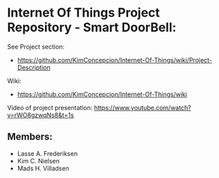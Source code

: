 # Internet Of Things Project Repository - Smart DoorBell:
See Project section:
- https://github.com/KimConcepcion/Internet-Of-Things/wiki/Project-Description

Wiki:
- https://github.com/KimConcepcion/Internet-Of-Things/wiki

Video of project presentation:
https://www.youtube.com/watch?v=rWO8gzwqNs8&t=1s

## Members:
- Lasse A. Frederiksen
- Kim C. Nielsen
- Mads H. Villadsen

